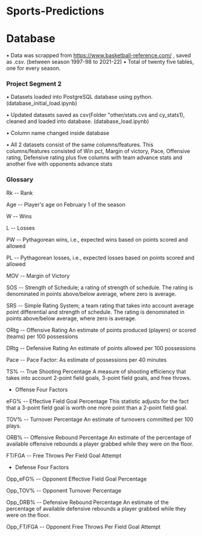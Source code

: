 # Sports-Predictions

# Database
•	Data was scrapped from https://www.basketball-reference.com/ , saved as .csv. (between season 1997-98 to 2021-22)
•	Total of twenty five tables, one for every season.

### Project Segment 2 

• Datasets loaded into PostgreSQL database using python. (database_initial_load.ipynb)

• Updated datasets saved as csv(Folder "other/stats.cvs and cy_stats1), cleaned and loaded into database. (database_load.ipynb)

• Column name changed inside database

• All 2 datasets consist of the same columns/features. This columns/features consisted of Win pct, Margin of victory, Pace, Offensive rating, Defensive rating plus five columns with team advance stats and another five with opponents advance stats

### Glossary
Rk -- Rank

Age -- Player's age on February 1 of the season

W -- Wins

L -- Losses

PW -- Pythagorean wins, i.e., expected wins based on points scored and allowed

PL -- Pythagorean losses, i.e., expected losses based on points scored and allowed

MOV -- Margin of Victory

SOS -- Strength of Schedule; a rating of strength of schedule. The rating is denominated in points above/below average, where zero is average.

SRS -- Simple Rating System; a team rating that takes into account average point differential and strength of schedule. The rating is denominated in points above/below average, where zero is average.

ORtg -- Offensive Rating
An estimate of points produced (players) or scored (teams) per 100 possessions

DRtg -- Defensive Rating
An estimate of points allowed per 100 possessions

Pace -- Pace Factor: As estimate of possessions per 40 minutes

TS% -- True Shooting Percentage
A measure of shooting efficiency that takes into account 2-point field goals, 3-point field goals, and free throws.

* Offense Four Factors

eFG% -- Effective Field Goal Percentage
This statistic adjusts for the fact that a 3-point field goal is worth one more point than a 2-point field goal.

TOV% -- Turnover Percentage An estimate of turnovers committed per 100 plays.

ORB% -- Offensive Rebound Percentage An estimate of the percentage of available offensive rebounds a player grabbed while they were on the floor.

FT/FGA -- Free Throws Per Field Goal Attempt

* Defense Four Factors

Opp_eFG% -- Opponent Effective Field Goal Percentage

Opp_TOV% -- Opponent Turnover Percentage

Opp_DRB% -- Defensive Rebound Percentage An estimate of the percentage of available defensive rebounds a player grabbed while they were on the floor.

Opp_FT/FGA -- Opponent Free Throws Per Field Goal Attempt
